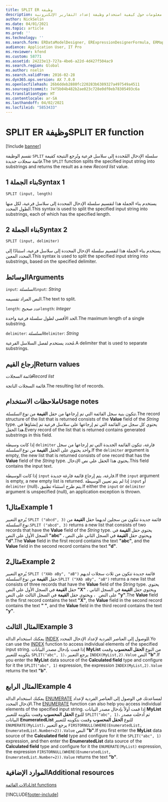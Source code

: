```yaml
---
title: SPLIT ER وظيفة
description: يوفر هذا الموضوع معلومات حول كيفية استخدام وظيفة إعداد التقارير الإلكترونية SPLIT (ER).
author: NickSelin
ms.date: 04/01/2021
ms.topic: article
ms.prod: ''
ms.technology: ''
ms.search.form: ERDataModelDesigner, ERExpressionDesignerFormula, ERMappedFormatDesigner, ERModelMappingDesigner
audience: Application User, IT Pro
ms.reviewer: kfend
ms.custom: 58771
ms.assetid: 24223e13-727a-4be6-a22d-4d427f504ac9
ms.search.region: Global
ms.author: nselin
ms.search.validFrom: 2016-02-28
ms.dyn365.ops.version: AX 7.0.0
ms.openlocfilehash: 26b6ddeb2880fc220283b6389327a497549a4511
ms.sourcegitcommit: 74f5b04b482b2ae023c728e0df0eb78305493c6a
ms.translationtype: HT
ms.contentlocale: ar-SA
ms.lasthandoff: 04/02/2021
ms.locfileid: "5853433"
---
```

# <a name="split-er-function"></a><span data-ttu-id="67988-103">SPLIT ER وظيفة</span><span class="sxs-lookup"><span data-stu-id="67988-103">SPLIT ER function</span></span>

[!include [banner](../includes/banner.md)]

<span data-ttu-id="67988-104">تقسم الوظيفة `SPLIT` سلسلة الإدخال المُحددة إلى سلاسل فرعية وتُرجع النتيجة كقيمة *قائمة سجلات* جديدة.</span><span class="sxs-lookup"><span data-stu-id="67988-104">The `SPLIT` function splits the specified input string into substrings and returns the result as a new *Record list* value.</span></span>

## <a name="syntax-1"></a><span data-ttu-id="67988-105">بناء الجملة 1</span><span class="sxs-lookup"><span data-stu-id="67988-105">Syntax 1</span></span>

```vb
SPLIT (input, length)
```

<span data-ttu-id="67988-106">يستخدم بناء الجملة هذا لتقسيم سلسلة الإدخال المحددة إلى سلاسل فرعية، لكل منها الطول المحدد.</span><span class="sxs-lookup"><span data-stu-id="67988-106">This syntax is used to split the specified input string into substrings, each of which has the specified length.</span></span>

## <a name="syntax-2"></a><span data-ttu-id="67988-107">بناء الجملة 2</span><span class="sxs-lookup"><span data-stu-id="67988-107">Syntax 2</span></span>

```vb
SPLIT (input, delimiter)
```

<span data-ttu-id="67988-108">يستخدم بناء الجملة هذا لتقسيم سلسلة الإدخال المحددة إلى سلاسل فرعية، استنادًا إلى المحدد المعين.</span><span class="sxs-lookup"><span data-stu-id="67988-108">This syntax is used to split the specified input string into substrings, based on the specified delimiter.</span></span>

## <a name="arguments"></a><span data-ttu-id="67988-109">الوسائط</span><span class="sxs-lookup"><span data-stu-id="67988-109">Arguments</span></span>

<span data-ttu-id="67988-110">`input`: *السلسلة*</span><span class="sxs-lookup"><span data-stu-id="67988-110">`input`: *String*</span></span>

<span data-ttu-id="67988-111">النص المراد تقسيمه.</span><span class="sxs-lookup"><span data-stu-id="67988-111">The text to split.</span></span>

<span data-ttu-id="67988-112">`length`: *عدد صحيح*</span><span class="sxs-lookup"><span data-stu-id="67988-112">`length`: *Integer*</span></span>

<span data-ttu-id="67988-113">الحد الأقصى لطول سلسلة فرعية واحدة.</span><span class="sxs-lookup"><span data-stu-id="67988-113">The maximum length of a single substring.</span></span>

<span data-ttu-id="67988-114">`delimiter`: *السلسلة*</span><span class="sxs-lookup"><span data-stu-id="67988-114">`delimiter`: *String*</span></span>

<span data-ttu-id="67988-115">مُحدد يستخدم لفصل السلاسل الفرعية.</span><span class="sxs-lookup"><span data-stu-id="67988-115">A delimiter that is used to separate substrings.</span></span>

## <a name="return-values"></a><span data-ttu-id="67988-116">إرجاع القيم</span><span class="sxs-lookup"><span data-stu-id="67988-116">Return values</span></span>

<span data-ttu-id="67988-117">*قائمة السجلات*</span><span class="sxs-lookup"><span data-stu-id="67988-117">*Record list*</span></span>

<span data-ttu-id="67988-118">قائمة السجلات الناتجة.</span><span class="sxs-lookup"><span data-stu-id="67988-118">The resulting list of records.</span></span>

## <a name="usage-notes"></a><span data-ttu-id="67988-119">ملاحظات الاستخدام</span><span class="sxs-lookup"><span data-stu-id="67988-119">Usage notes</span></span>

<span data-ttu-id="67988-120">تتكون بنية سجل القائمة التي تم إرجاعها من حقل **القيمة** من نوع *السلسلة*.</span><span class="sxs-lookup"><span data-stu-id="67988-120">The record structure of the list that is returned consists of the **Value** field of the *String* type.</span></span> <span data-ttu-id="67988-121">يحتوي كل سجل من القائمة التي تم إرجاعها على سلاسل فرعية تم إنشاؤها في هذا الحقل.</span><span class="sxs-lookup"><span data-stu-id="67988-121">Every record of the list that is returned contains generated substrings in this field.</span></span>

<span data-ttu-id="67988-122">إذا كانت وسيطة `delimiter` فارغة، تتكون القائمة الجديدة التي تم إرجاعها من سجل واحد يحتوي على الحقل **القيمة** من نوع *السلسلة*.</span><span class="sxs-lookup"><span data-stu-id="67988-122">If the `delimiter` argument is empty, the new list that is returned consists of one record that has the **Value** field of the *String* type.</span></span> <span data-ttu-id="67988-123">يحتوي هذا الحقل علي نص الإدخال.</span><span class="sxs-lookup"><span data-stu-id="67988-123">This field contains the input text.</span></span>

<span data-ttu-id="67988-124">إذا كانت الوسيطة `input` فارغة، يتم إرجاع قائمة فارغة جديدة.</span><span class="sxs-lookup"><span data-stu-id="67988-124">If the `input` argument is empty, a new empty list is returned.</span></span> <span data-ttu-id="67988-125">إذا لم يتم تعيين الوسيطة `input` أو `delimiter` (null)، يتم طرح استثناء تطبيق.</span><span class="sxs-lookup"><span data-stu-id="67988-125">If either the `input` or `delimiter` argument is unspecified (null), an application exception is thrown.</span></span>

## <a name="example-1"></a><span data-ttu-id="67988-126">مثال1</span><span class="sxs-lookup"><span data-stu-id="67988-126">Example 1</span></span>

<span data-ttu-id="67988-127">يُرجع التعبير `SPLIT ("abcd", 3)` قائمة جديدة تتكون من سجلين لديهما حقل **القيمة** من نوع *السلسلة*.</span><span class="sxs-lookup"><span data-stu-id="67988-127">`SPLIT ("abcd", 3)` returns a new list that consists of two records that have the **Value** field of the *String* type.</span></span> <span data-ttu-id="67988-128">يحتوي حقل **القيمة** في السجل الأول على النص **"abc"** ، ويحتوي حقل **القيمة** في السجل الثاني على النص **"d"**.</span><span class="sxs-lookup"><span data-stu-id="67988-128">The **Value** field in the first record contains the text **"abc"**, and the **Value** field in the second record contains the text **"d"**.</span></span>

## <a name="example-2"></a><span data-ttu-id="67988-129">مثال2</span><span class="sxs-lookup"><span data-stu-id="67988-129">Example 2</span></span>

<span data-ttu-id="67988-130">يُرجع التعبير `SPLIT ("XAb aBy", "aB")` قائمة جديدة تتكون من ثلاث سجلات لديهم حقل **القيمة** من نوع *السلسلة*.</span><span class="sxs-lookup"><span data-stu-id="67988-130">`SPLIT ("XAb aBy", "aB")` returns a new list that consists of three records that have the **Value** field of the *String* type.</span></span> <span data-ttu-id="67988-131">يحتوي حقل **القيمة** في السجل الأول على النص **"X"** ، ويحتوي حقل **القيمة** في السجل الثاني على النص **&nbsp;** ، ويحتوي حقل **القيمة** في السجل الثالث على النص **"y"**.</span><span class="sxs-lookup"><span data-stu-id="67988-131">The **Value** field in the first record contains the text **"X"**, the **Value** field in the second record contains the text **"&nbsp;"**, and the **Value** field in the third record contains the text **"y"**.</span></span> 

## <a name="example-3"></a><span data-ttu-id="67988-132">المثال الثالث</span><span class="sxs-lookup"><span data-stu-id="67988-132">Example 3</span></span>

<span data-ttu-id="67988-133">يمكنك استخدام الدالة [INDEX](er-functions-list-index.md) للوصول إلى العناصر الفردية لإعداد الإدخال المحدد.</span><span class="sxs-lookup"><span data-stu-id="67988-133">Yo can use the [INDEX](er-functions-list-index.md) function to access individual elements of the specified input string.</span></span> <span data-ttu-id="67988-134">إذا قمت بإدخال مصدر البيانات **MyList** من النوع **الحقل المحسوب** وقمت بتكوينه للتعبير `SPLIT("abc", 1)`، يرجع التعبير `INDEX(MyList,2).Value` النص **"b"**.</span><span class="sxs-lookup"><span data-stu-id="67988-134">If you enter the **MyList** data source of the **Calculated field** type and configure for it the `SPLIT("abc", 1)` expression, the expression `INDEX(MyList,2).Value` returns the text **"b"**.</span></span>

## <a name="example-4"></a><span data-ttu-id="67988-135">المثال الرابع</span><span class="sxs-lookup"><span data-stu-id="67988-135">Example 4</span></span>

<span data-ttu-id="67988-136">يمكنك استخدام الدالة [ENUMERATE](er-functions-list-enumerate.md) لمساعدتك في الوصول إلى العناصر الفردية لإعداد الإدخال المحدد.</span><span class="sxs-lookup"><span data-stu-id="67988-136">The [ENUMERATE](er-functions-list-enumerate.md) function can also help you access individual elements of the specified input string.</span></span> <span data-ttu-id="67988-137">إذا قمت أولاً بإدخال مصدر البيانات **MyList** للنوع **الحقل المحسوب** وقمت بتكوينه للتعبير `SPLIT("abc", 1)`، ثم أدخلت مصدر البيانات **EnumeratedList** للنوع **الحقل المحسوب** وقمت بتكوينه للتعبير `ENUMERATE(MyList)`، يرجع التعبير `FIRSTORNULL(WHERE(EnumeratedList, EnumeratedList.Number=2)).Value` النص **"b"**.</span><span class="sxs-lookup"><span data-stu-id="67988-137">If you first enter the **MyList** data source of the **Calculated field** type and configure for it the `SPLIT("abc", 1)` expression, and then enter the **EnumeratedList** data source of the **Calculated field** type and configure for it the `ENUMERATE(MyList)` expression, the expression `FIRSTORNULL(WHERE(EnumeratedList, EnumeratedList.Number=2)).Value` returns the text **"b"**.</span></span>

## <a name="additional-resources"></a><span data-ttu-id="67988-138">الموارد الإضافية</span><span class="sxs-lookup"><span data-stu-id="67988-138">Additional resources</span></span>

[<span data-ttu-id="67988-139">دالات القائمة</span><span class="sxs-lookup"><span data-stu-id="67988-139">List functions</span></span>](er-functions-category-list.md)


[!INCLUDE[footer-include](../../../includes/footer-banner.md)]
